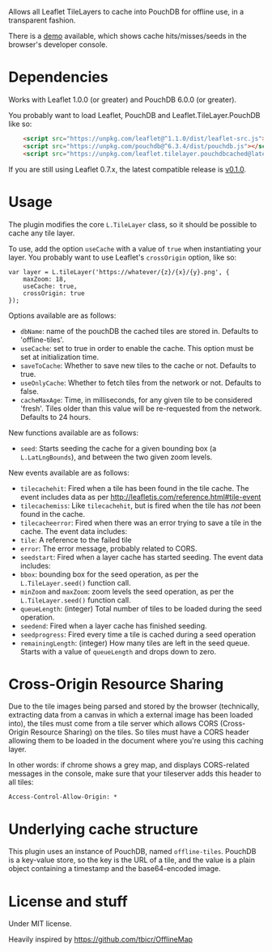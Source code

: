 

Allows all Leaflet TileLayers to cache into PouchDB for offline use, in a transparent fashion.

There is a [demo](http://mazemap.github.io/Leaflet.TileLayer.PouchDBCached/demo.html) available, which shows cache hits/misses/seeds in the browser's developer console.

# Dependencies

Works with Leaflet 1.0.0 (or greater) and PouchDB 6.0.0 (or greater).

You probably want to load Leaflet, PouchDB and Leaflet.TileLayer.PouchDB like so:

```html
	<script src="https://unpkg.com/leaflet@^1.1.0/dist/leaflet-src.js"></script>
	<script src="https://unpkg.com/pouchdb@^6.3.4/dist/pouchdb.js"></script>
	<script src="https://unpkg.com/leaflet.tilelayer.pouchdbcached@latest/L.TileLayer.PouchDBCached.js"></script>
```

If you are still using Leaflet 0.7.x, the latest compatible release is [v0.1.0](https://github.com/MazeMap/Leaflet.TileLayer.PouchDBCached/releases/tag/v0.1.0).


# Usage

The plugin modifies the core `L.TileLayer` class, so it should be possible to cache any tile layer.

To use, add the option `useCache` with a value of `true` when instantiating your layer. You probably want to use Leaflet's `crossOrigin` option, like so:

```
var layer = L.tileLayer('https://whatever/{z}/{x}/{y}.png', {
	maxZoom: 18,
	useCache: true,
	crossOrigin: true
});
```

Options available are as follows:

* `dbName`: name of the pouchDB the cached tiles are stored in. Defaults to 'offline-tiles'.
* `useCache`: set to true in order to enable the cache. This option must be set at initialization time.
* `saveToCache`: Whether to save new tiles to the cache or not. Defaults to true.
* `useOnlyCache`: Whether to fetch tiles from the network or not. Defaults to false.
* `cacheMaxAge`: Time, in milliseconds, for any given tile to be considered 'fresh'. Tiles older than this value will be re-requested from the network. Defaults to 24 hours.

New functions available are as follows:
* `seed`: Starts seeding the cache for a given bounding box (a `L.LatLngBounds`), and between the two given zoom levels.

New events available are as follows:

* `tilecachehit`: Fired when a tile has been found in the tile cache. The event includes data as per http://leafletjs.com/reference.html#tile-event
* `tilecachemiss`: Like `tilecachehit`, but is fired when the tile has *not* been found in the cache.
* `tilecacheerror`: Fired when there was an error trying to save a tile in the cache. The event data includes:
 * `tile`: A reference to the failed tile
 * `error`: The error message, probably related to CORS.
* `seedstart`: Fired when a layer cache has started seeding. The event data includes:
 * `bbox`: bounding box for the seed operation, as per the `L.TileLayer.seed()` function call.
 * `minZoom` and `maxZoom`: zoom levels the seed operation, as per the `L.TileLayer.seed()` function call.
 * `queueLength`: (integer) Total number of tiles to be loaded during the seed operation.
* `seedend`: Fired when a layer cache has finished seeding.
* `seedprogress`: Fired every time a tile is cached during a seed operation
 * `remainingLength`: (integer) How many tiles are left in the seed queue. Starts with a value of `queueLength` and drops down to zero.


# Cross-Origin Resource Sharing

Due to the tile images being parsed and stored by the browser (technically, extracting data from a canvas in which a external image has been loaded into), the tiles must come from a tile server which allows CORS (Cross-Origin Resource Sharing) on the tiles. So tiles must have a CORS header allowing them to be loaded in the document where you're using this caching layer.

In other words: if chrome shows a grey map, and displays CORS-related messages in the console, make sure that your tileserver adds this header to all tiles:

`Access-Control-Allow-Origin: *`


# Underlying cache structure

This plugin uses an instance of PouchDB, named `offline-tiles`. PouchDB is a key-value store, so the key is the URL of a tile, and the value is a plain object containing a timestamp and the base64-encoded image.


# License and stuff

Under MIT license.

Heavily inspired by https://github.com/tbicr/OfflineMap

